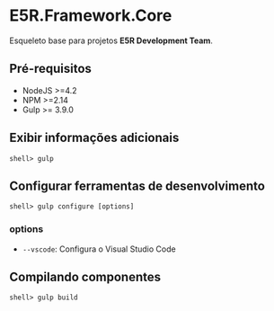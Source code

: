 E5R.Framework.Core
==================

Esqueleto base para projetos **E5R Development Team**.

## Pré-requisitos

* NodeJS >=4.2
* NPM >=2.14
* Gulp >= 3.9.0

## Exibir informações adicionais

```
shell> gulp
```

## Configurar ferramentas de desenvolvimento

```
shell> gulp configure [options]
```

### options

* `--vscode`: Configura o Visual Studio Code 

## Compilando componentes

```
shell> gulp build
```

